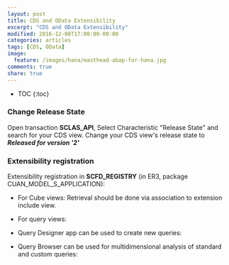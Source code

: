 ```yaml
---
layout: post
title: CDS and OData Extensibility
excerpt: "CDS and OData Extensibility"
modified: 2016-12-08T17:00:00-00:00
categories: articles
tags: [CDS, OData]
image:
  feature: /images/hana/masthead-abap-for-hana.jpg
comments: true
share: true
---
```


* TOC
{:toc}

### Change Release State
Open transaction **SCLAS_API**, Select Characteristic "Release State" and search for your CDS view. Change your CDS view's release state to **_Released for version '2'_**

### Extensibility registration
Extensibility registration in **SCFD_REGISTRY** (in ER3, package CUAN_MODEL_S_APPLICATION):

* For Cube views: Retrieval should be done via association to extension include view.

* For query views:

* Query Designer app can be used to create new queries:

* Query Browser can be used for multidimensional analysis of standard and custom queries:
